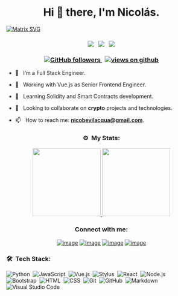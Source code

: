 <h1 align="center">Hi 👋 there, I'm Nicolás.</h1>

[![Matrix SVG](https://raw.githubusercontent.com/rodrigograca31/rodrigograca31/master/matrix.svg)](https://www.youtube.com/watch?v=SDkAGkd4NLc) 

<h3 align="center">
  <p align="center">
    <img src="https://img.shields.io/badge/Location-Buenos Aires, Argentina-blue?style=flat-square" /> &nbsp;
    <img src="https://img.shields.io/badge/Age-31-blue?style=flat-square" /> &nbsp;
        <img src="https://img.shields.io/badge/Languages-Spanish & English-blue?style=flat-square" /> <br/>
    <br/>
  <a href="https://github.com/nicobevilacqua" target="_blank">
    <img alt="GitHub followers" src="https://img.shields.io/github/followers/nicobevilacqua?label=Github%20followers&style=flat-square&color=brightgreen">
  </a> &nbsp;
  <a href="https://github.com/nicobevilacqua" target="_blank">
    <img src="https://komarev.com/ghpvc/?username=nicobevilacqua&label=Views&color=brightgreen&style=flat-square" alt="views on github" />
  </a>
</h3> 

- 🔭 &nbsp; I’m a Full Stack Engineer.

- 🔨 &nbsp; Working with Vue.js as Senior Frontend Engineer.

- 📖 &nbsp; Learning Solidity and Smart Contracts development.

- 👯 &nbsp; Looking to collaborate on **crypto** projects and technologies.

- 📫 &nbsp; How to reach me: **nicobevilacqua@gmail.com**.

    
<h3 align="center">⚙️ &nbsp;My Stats:</h3>
<p align="center">
<a href="https://github.com/nicobevilacqua">
  <img height="180em" src="https://github-readme-stats-eight-theta.vercel.app/api?username=nicobevilacqua&show_icons=true&theme=react&include_all_commits=true&count_private=true"/>
  <img height="180em" src="https://github-readme-stats-eight-theta.vercel.app/api/top-langs/?username=nicobevilacqua&layout=compact&langs_count=8&theme=react&count_private=true"/>
</a>
</p>


<h3 align="center">Connect with me:</h3>
<div align="center">

[![image](https://img.shields.io/badge/LinkedIn-0077B5?style=for-the-badge&logo=linkedin&logoColor=white)](https://www.linkedin.com/in/nicol%C3%A1s-bevilacqua-859343174/)
[![image](https://img.shields.io/badge/Instagram-E4405F?style=for-the-badge&logo=instagram&logoColor=white)](https://www.instagram.com/nicolasbevilacqua/)
[![image](https://img.shields.io/badge/Twitter-1DA1F2?style=for-the-badge&logo=twitter&logoColor=white)](https://twitter.com/NicoBeviIacqua_)
[![image](https://img.shields.io/badge/Gmail-D14836?style=for-the-badge&logo=gmail&logoColor=white)](mailto:nicobevilacqua@gmail.com)
</div>
  
  
### 🛠 &nbsp;Tech Stack:

![Python](https://img.shields.io/badge/-Python-05122A?style=flat&logo=python)&nbsp;
![JavaScript](https://img.shields.io/badge/-JavaScript-05122A?style=flat&logo=javascript)&nbsp;
![Vue.js](https://img.shields.io/badge/-Vue.js-05122A?style=flat&logo=vue.js)&nbsp;
![Stylus](https://img.shields.io/badge/-Stylus-05122A?style=flat&logo=stylus)&nbsp;
![React](https://img.shields.io/badge/-React-05122A?style=flat&logo=react)&nbsp;
![Node.js](https://img.shields.io/badge/-Node.js-05122A?style=flat&logo=node.js)&nbsp;
![Bootstrap](https://img.shields.io/badge/-Bootstrap-05122A?style=flat&logo=bootstrap&logoColor=563D7C)&nbsp;
![HTML](https://img.shields.io/badge/-HTML-05122A?style=flat&logo=HTML5)&nbsp;
![CSS](https://img.shields.io/badge/-CSS-05122A?style=flat&logo=CSS3&logoColor=1572B6)&nbsp;
![Git](https://img.shields.io/badge/-Git-05122A?style=flat&logo=git)&nbsp;
![GitHub](https://img.shields.io/badge/-GitHub-05122A?style=flat&logo=github)&nbsp;
![Markdown](https://img.shields.io/badge/-Markdown-05122A?style=flat&logo=markdown)&nbsp;
![Visual Studio Code](https://img.shields.io/badge/-Visual%20Studio%20Code-05122A?style=flat&logo=visual-studio-code&logoColor=007ACC)&nbsp;
